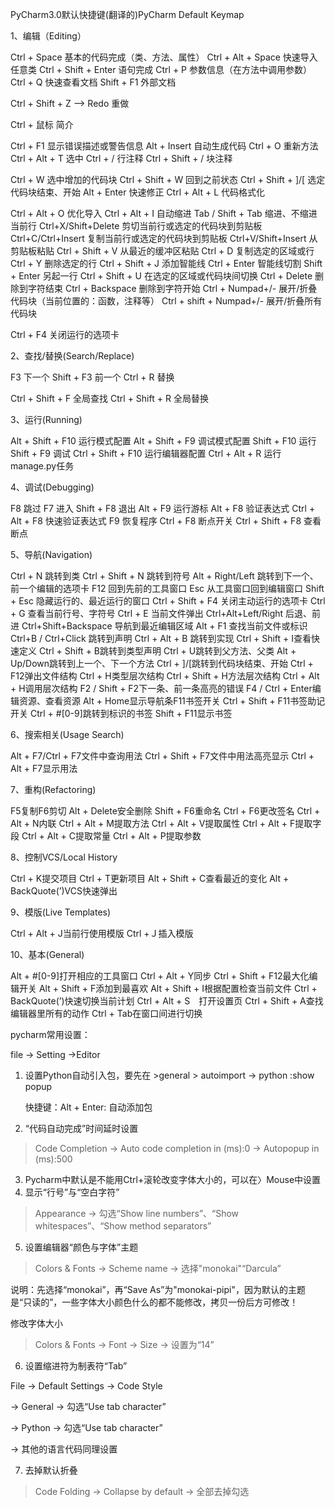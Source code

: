 PyCharm3.0默认快捷键(翻译的)PyCharm Default Keymap

1、编辑（Editing）

Ctrl + Space    基本的代码完成（类、方法、属性）
Ctrl + Alt + Space  快速导入任意类
Ctrl + Shift + Enter    语句完成
Ctrl + P    参数信息（在方法中调用参数）
Ctrl + Q    快速查看文档
Shift + F1    外部文档

Ctrl + Shift + Z --> Redo 重做

Ctrl + 鼠标    简介

Ctrl + F1    显示错误描述或警告信息
Alt + Insert    自动生成代码
Ctrl + O    重新方法
Ctrl + Alt + T    选中
Ctrl + /    行注释
Ctrl + Shift + /    块注释

Ctrl + W    选中增加的代码块
Ctrl + Shift + W    回到之前状态
Ctrl + Shift + ]/[     选定代码块结束、开始
Alt + Enter    快速修正
Ctrl + Alt + L     代码格式化

Ctrl + Alt + O    优化导入
Ctrl + Alt + I    自动缩进
Tab / Shift + Tab  缩进、不缩进当前行
Ctrl+X/Shift+Delete    剪切当前行或选定的代码块到剪贴板
Ctrl+C/Ctrl+Insert    复制当前行或选定的代码块到剪贴板
Ctrl+V/Shift+Insert    从剪贴板粘贴
Ctrl + Shift + V    从最近的缓冲区粘贴
Ctrl + D  复制选定的区域或行
Ctrl + Y    删除选定的行
Ctrl + Shift + J  添加智能线
Ctrl + Enter   智能线切割
Shift + Enter    另起一行
Ctrl + Shift + U  在选定的区域或代码块间切换
Ctrl + Delete   删除到字符结束
Ctrl + Backspace   删除到字符开始
Ctrl + Numpad+/-   展开/折叠代码块（当前位置的：函数，注释等）
Ctrl + shift + Numpad+/-   展开/折叠所有代码块

Ctrl + F4   关闭运行的选项卡

 2、查找/替换(Search/Replace)

F3   下一个
Shift + F3   前一个
Ctrl + R   替换

Ctrl + Shift + F   全局查找
Ctrl + Shift + R   全局替换

 3、运行(Running)

Alt + Shift + F10   运行模式配置
Alt + Shift + F9    调试模式配置
Shift + F10    运行
Shift + F9   调试
Ctrl + Shift + F10   运行编辑器配置
Ctrl + Alt + R   运行manage.py任务

 4、调试(Debugging)

F8   跳过
F7   进入
Shift + F8   退出
Alt + F9    运行游标
Alt + F8    验证表达式
Ctrl + Alt + F8   快速验证表达式
F9    恢复程序
Ctrl + F8   断点开关
Ctrl + Shift + F8   查看断点

 5、导航(Navigation)

Ctrl + N    跳转到类
Ctrl + Shift + N    跳转到符号
Alt + Right/Left    跳转到下一个、前一个编辑的选项卡
F12    回到先前的工具窗口
Esc    从工具窗口回到编辑窗口
Shift + Esc   隐藏运行的、最近运行的窗口
Ctrl + Shift + F4   关闭主动运行的选项卡
Ctrl + G    查看当前行号、字符号
Ctrl + E   当前文件弹出
Ctrl+Alt+Left/Right   后退、前进
Ctrl+Shift+Backspace    导航到最近编辑区域
Alt + F1   查找当前文件或标识
Ctrl+B / Ctrl+Click    跳转到声明
Ctrl + Alt + B    跳转到实现
Ctrl + Shift + I查看快速定义
Ctrl + Shift + B跳转到类型声明
Ctrl + U跳转到父方法、父类
Alt + Up/Down跳转到上一个、下一个方法
Ctrl + ]/[跳转到代码块结束、开始
Ctrl + F12弹出文件结构
Ctrl + H类型层次结构
Ctrl + Shift + H方法层次结构
Ctrl + Alt + H调用层次结构
F2 / Shift + F2下一条、前一条高亮的错误
F4 / Ctrl + Enter编辑资源、查看资源
Alt + Home显示导航条F11书签开关
Ctrl + Shift + F11书签助记开关
Ctrl + #[0-9]跳转到标识的书签
Shift + F11显示书签

 6、搜索相关(Usage Search)

Alt + F7/Ctrl + F7文件中查询用法
Ctrl + Shift + F7文件中用法高亮显示
Ctrl + Alt + F7显示用法

 7、重构(Refactoring)

F5复制F6剪切
Alt + Delete安全删除
Shift + F6重命名
Ctrl + F6更改签名
Ctrl + Alt + N内联
Ctrl + Alt + M提取方法
Ctrl + Alt + V提取属性
Ctrl + Alt + F提取字段
Ctrl + Alt + C提取常量
Ctrl + Alt + P提取参数

 8、控制VCS/Local History

Ctrl + K提交项目
Ctrl + T更新项目
Alt + Shift + C查看最近的变化
Alt + BackQuote(’)VCS快速弹出

 9、模版(Live Templates)

Ctrl + Alt + J当前行使用模版
Ctrl +Ｊ插入模版

 10、基本(General)

Alt + #[0-9]打开相应的工具窗口
Ctrl + Alt + Y同步
Ctrl + Shift + F12最大化编辑开关
Alt + Shift + F添加到最喜欢
Alt + Shift + I根据配置检查当前文件
Ctrl + BackQuote(’)快速切换当前计划
Ctrl + Alt + S　打开设置页
Ctrl + Shift + A查找编辑器里所有的动作
Ctrl + Tab在窗口间进行切换

pycharm常用设置：

file -> Setting ->Editor

1. 设置Python自动引入包，要先在 >general > autoimport -> python :show popup

     快捷键：Alt + Enter: 自动添加包
2. “代码自动完成”时间延时设置

  > Code Completion   -> Auto code completion in (ms):0  -> Autopopup in (ms):500

3. Pycharm中默认是不能用Ctrl+滚轮改变字体大小的，可以在〉Mouse中设置
4. 显示“行号”与“空白字符”

  > Appearance  -> 勾选“Show line numbers”、“Show whitespaces”、“Show method separators”

5. 设置编辑器“颜色与字体”主题

  > Colors & Fonts -> Scheme name -> 选择"monokai"“Darcula”

  说明：先选择“monokai”，再“Save As”为"monokai-pipi"，因为默认的主题是“只读的”，一些字体大小颜色什么的都不能修改，拷贝一份后方可修改！

  修改字体大小

> Colors & Fonts -> Font -> Size -> 设置为“14”

6. 设置缩进符为制表符“Tab”

  File -> Default Settings -> Code Style

  -> General -> 勾选“Use tab character”

  -> Python -> 勾选“Use tab character”

  -> 其他的语言代码同理设置

7. 去掉默认折叠
  > Code Folding -> Collapse by default -> 全部去掉勾选